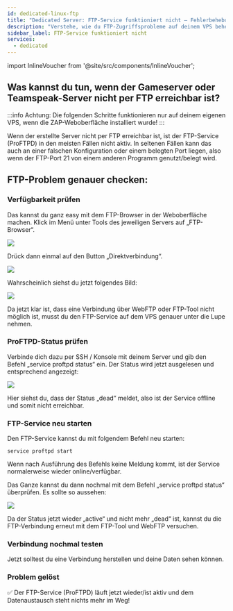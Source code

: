 ```yaml
---
id: dedicated-linux-ftp
title: "Dedicated Server: FTP-Service funktioniert nicht – Fehlerbehebung"
description: "Verstehe, wie du FTP-Zugriffsprobleme auf deinem VPS behebst, um die Serververbindung wiederherzustellen und deinen Gameserver oder Teamspeak-Server effektiv zu verwalten → Mehr erfahren"
sidebar_label: FTP-Service funktioniert nicht
services:
  - dedicated
---
```


import InlineVoucher from '@site/src/components/InlineVoucher';

## Was kannst du tun, wenn der Gameserver oder Teamspeak-Server nicht per FTP erreichbar ist?

:::info
Achtung: Die folgenden Schritte funktionieren nur auf deinem eigenen VPS, wenn die ZAP-Weboberfläche installiert wurde!
:::

Wenn der erstellte Server nicht per FTP erreichbar ist, ist der FTP-Service (ProFTPD) in den meisten Fällen nicht aktiv. In seltenen Fällen kann das auch an einer falschen Konfiguration oder einem belegten Port liegen, also wenn der FTP-Port 21 von einem anderen Programm genutzt/belegt wird.

<InlineVoucher />

## FTP-Problem genauer checken:

### Verfügbarkeit prüfen
Das kannst du ganz easy mit dem FTP-Browser in der Weboberfläche machen. Klick im Menü unter Tools des jeweiligen Servers auf „FTP-Browser“.

![](https://screensaver01.zap-hosting.com/index.php/s/G394GJkDc9WXEzs/preview)

Drück dann einmal auf den Button „Direktverbindung“.

![](https://screensaver01.zap-hosting.com/index.php/s/KLCmb8A4xSjWmy9/preview)

Wahrscheinlich siehst du jetzt folgendes Bild:

![](https://screensaver01.zap-hosting.com/index.php/s/FFJo8XeEJcX7RTM/preview)

Da jetzt klar ist, dass eine Verbindung über WebFTP oder FTP-Tool nicht möglich ist, musst du den FTP-Service auf dem VPS genauer unter die Lupe nehmen.

### ProFTPD-Status prüfen

Verbinde dich dazu per SSH / Konsole mit deinem Server und gib den Befehl „service proftpd status“ ein. Der Status wird jetzt ausgelesen und entsprechend angezeigt:

![](https://screensaver01.zap-hosting.com/index.php/s/zsg8qwFJsWEAZkA/preview)

Hier siehst du, dass der Status „dead“ meldet, also ist der Service offline und somit nicht erreichbar.

### FTP-Service neu starten
Den FTP-Service kannst du mit folgendem Befehl neu starten:

```
service proftpd start
```

Wenn nach Ausführung des Befehls keine Meldung kommt, ist der Service normalerweise wieder online/verfügbar.

Das Ganze kannst du dann nochmal mit dem Befehl „service proftpd status“ überprüfen. Es sollte so aussehen:

![](https://screensaver01.zap-hosting.com/index.php/s/8QNNnoMFYG4rt2D/preview)

Da der Status jetzt wieder „active“ und nicht mehr „dead“ ist, kannst du die FTP-Verbindung erneut mit dem FTP-Tool und WebFTP versuchen.

### Verbindung nochmal testen
Jetzt solltest du eine Verbindung herstellen und deine Daten sehen können.

### Problem gelöst
✅ Der FTP-Service (ProFTPD) läuft jetzt wieder/ist aktiv und dem Datenaustausch steht nichts mehr im Weg!

<InlineVoucher />